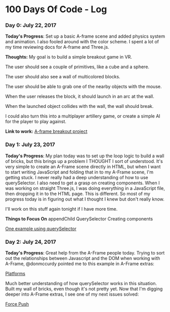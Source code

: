 # 100 Days Of Code - Log

### Day 0: July 22, 2017

**Today's Progress**: Set up a basic A-frame scene and added physics system and animation. I also fooled around with the color scheme. I spent a lot of my time reviewing docs for A-frame and Three.js.

**Thoughts:** My goal is to build a simple breakout game in VR.

The user should see a couple of primitives, like a cube and a sphere.

The user should also see a wall of multicolored blocks.

The user should be able to grab one of the nearby objects with the mouse.

When the user releases the block, it should launch in an arc at the wall.

When the launched object collides with the wall, the wall should break.

I could also turn this into a multiplayer artillery game, or create a simple AI for the player to play against.

**Link to work:** [A-frame breakout project](http://jsbin.com/wifoyi/edit?output)

### Day 1: July 23, 2017

**Today's Progress**: My plan today was to set up the loop logic to build a wall of bricks, but this brings up a problem I THOUGHT I sort of understood. It's very simple to create an A-Frame scene directly in HTML, but when I want to start writing JavaScript and folding that in to my A-Frame scene, I'm getting stuck. I never really had a deep understanding of how to use querySelector. I also need to get a grasp on creating components. When I was working on straight Three.js, I was doing everything in a JavaScript file, then dropping it in to the HTML page. This is different. So most of my progress today is in figuring out what I thought I knew but don't really know.

I'll work on this stuff again tonight if I have more time.

**Things to Focus On**
appendChild
QuerySelector
Creating components

[One example using querySelector](https://github.com/processprocess/lazerGlazer_Viz/blob/master/app.js)

### Day 2: July 24, 2017

**Today's Progress**: Great help from the A-Frame people today. Trying to sort out the relationships between Javascript and the DOM when working with A-Frame, @donmccurdy pointed me to this example in A-Frame extras:

[Platforms](https://github.com/donmccurdy/aframe-extras/blob/master/examples/platforms/index.html)

Much better understanding of how querySelector works in this situation. Built my wall of bricks, even though it's not pretty yet. Now that I'm digging deeper into A-Frame extras, I see one of my next issues solved:

[Force Push](https://github.com/donmccurdy/aframe-extras/blob/master/examples/force-push/index.html)




